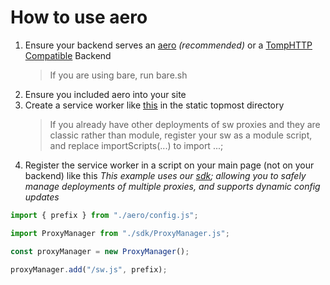 # How to use aero

1. Ensure your backend serves an [aero](https://github.com/ProxyHaven/aero-backends) _(recommended)_ or a [TompHTTP Compatible](https://github.com/tomphttp) Backend
   > If you are using bare, run bare.sh
2. Ensure you included aero into your site
3. Create a service worker like [this](https://github.com/ProxyHaven/aero-site/blob/main/sw.js) in the static topmost directory
   > If you already have other deployments of sw proxies and they are classic rather than module, register your sw as a module script, and replace importScripts(...) to import ...;
4. Register the service worker in a script on your main page (not on your backend) like this
   _This example uses our [sdk](https://github.com/ProxyHaven/aero-sdk); allowing you to safely manage deployments of multiple proxies, and supports dynamic config updates_

```js
import { prefix } from "./aero/config.js";

import ProxyManager from "./sdk/ProxyManager.js";

const proxyManager = new ProxyManager();

proxyManager.add("/sw.js", prefix);
```
